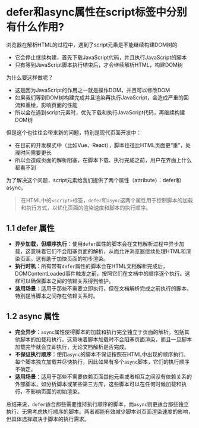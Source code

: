 # defer和async属性在script标签中分别有什么作用?

浏览器在解析HTML的过程中，遇到了script元素是不能继续构建DOM树的

- 它会停⽌继续构建，⾸先下载JavaScript代码，并且执⾏JavaScript的脚本
- 只有等到JavaScript脚本执⾏结束后，才会继续解析HTML，构建DOM树

为什么要这样做呢？

- 这是因为JavaScript的作⽤之⼀就是操作DOM，并且可以修改DOM
- 如果我们等到DOM树构建完成并且渲染再执⾏JavaScript，会造成严重的回流和重绘，影响⻚⾯的性能
- 所以会在遇到script元素时，优先下载和执⾏JavaScript代码，再继续构建DOM树

但是这个也往往会带来新的问题，特别是现代⻚⾯开发中：

- 在⽬前的开发模式中（⽐如Vue、React），脚本往往⽐HTML⻚⾯更“重”，处理时间需要更⻓
- 所以会造成⻚⾯的解析阻塞，在脚本下载、执⾏完成之前，⽤户在界⾯上什么都看不到

为了解决这个问题，script元素给我们提供了两个属性（attribute）：defer和async。

> 
>
> 在HTML中的`<script>`标签，`defer`和`async`这两个属性用于控制脚本的加载和执行方式，以优化页面的渲染速度和脚本的执行顺序。

## 1.1 defer 属性

- **异步加载，但顺序执行**：使用`defer`属性的脚本会在文档解析过程中异步加载，这意味着它们不会阻塞页面的解析，从而允许浏览器继续处理HTML和渲染页面。这有助于加快页面的初步渲染。
- **执行时机**：所有带有`defer`属性的脚本会在HTML文档解析完成后，DOMContentLoaded事件触发之前，按照它们在文档中的顺序逐个执行。这样可以确保脚本之间的依赖关系得到维护。
- **适用场景**：适用于那些不需要立即执行，但在文档解析完成之前执行的脚本，特别是当脚本之间存在依赖关系时。

## 1.2 async 属性

- **完全异步**：`async`属性使得脚本的加载和执行完全独立于页面的解析，包括其他脚本的加载和执行。这意味着脚本加载时不会阻塞页面渲染，而且一旦脚本加载完毕就会立即执行，无论文档解析是否完成。
- **不保证执行顺序**：使用`async`的脚本不保证按照在HTML中出现的顺序执行。每个脚本独立加载并尽快执行，因此如果有多个`async`脚本，它们的执行顺序不确定。
- **适用场景**：适用于那些不需要依赖页面其他元素或者相互之间没有依赖关系的外部脚本，如分析脚本或某些第三方库，这些脚本可以在任何时候加载和执行，不影响页面的初始渲染。

总结来说，`defer`适合那些需要维持执行顺序的脚本，而`async`则更适合那些独立执行、无需考虑执行顺序的脚本。两者都能有效减少脚本对页面渲染速度的影响，但具体选择取决于脚本的执行需求。